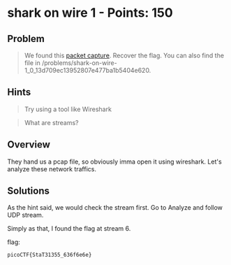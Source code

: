 # shark on wire 1 - Points: 150

## Problem

> We found this [packet capture](https://2019shell1.picoctf.com/static/ae9ca8cff43ed638ed5d137f9ece7455/capture.pcap). Recover the flag. You can also find the file in /problems/shark-on-wire-1_0_13d709ec13952807e477ba1b5404e620.

## Hints

> Try using a tool like Wireshark

> What are streams?

## Overview

They hand us a pcap file, so obviously imma open it using wireshark. Let's analyze these network traffics.

## Solutions

As the hint said, we would check the stream first. Go to Analyze and follow UDP stream.

Simply as that, I found the flag at stream 6.



flag:
```
picoCTF{StaT31355_636f6e6e}
```
